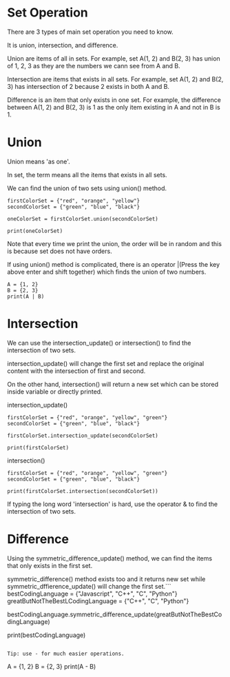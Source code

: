 # Set Operation

There are 3 types of main set operation you need to know.

It is union, intersection, and difference.

Union are items of all in sets. For example, set A(1, 2) and B(2, 3) has union of 1, 2, 3 as they are the numbers we cann see from A and B.

Intersection are items that exists in all sets. For example, set A(1, 2) and B(2, 3) has intersection of 2 because 2 exists in both A and B.

Difference is an item that only exists in one set. For example, the difference between A(1, 2) and B(2, 3) is 1 as the only item existing in A and not in B is 1.

# Union

Union means 'as one'.

In set, the term means all the items that exists in all sets.

We can find the union of two sets using union() method.

```
firstColorSet = {"red", "orange", "yellow"}
secondColorSet = {"green", "blue", "black"}

oneColorSet = firstColorSet.union(secondColorSet)

print(oneColorSet)
```

Note that every time we print the union, the order will be in random  and this is because set does not have orders.

If using union() method is complicated, there is an operator |(Press the key above enter and shift together) which finds the union of two numbers.

```
A = {1, 2}
B = {2, 3}
print(A | B)
```

# Intersection

We can use the intersection_update() or intersection() to find the intersection of two sets.

intersection_update() will change the first set and replace the original content with the intersection of first and second.

On the other hand, intersection() will return a new set which can be stored inside variable or directly printed.

intersection_update()
```
firstColorSet = {"red", "orange", "yellow", "green"}
secondColorSet = {"green", "blue", "black"}

firstColorSet.intersection_update(secondColorSet)

print(firstColorSet)
```

intersection()
```
firstColorSet = {"red", "orange", "yellow", "green"}
secondColorSet = {"green", "blue", "black"}

print(firstColorSet.intersection(secondColorSet))
```

If typing the long word 'intersection' is hard, use the operator & to find the intersection of two sets.

# Difference

Using the symmetric_difference_update() method, we can find the items that only exists in the first set.

symmetric_difference() method exists too and it returns new set while symmetric_dffierence_update() will change the first set.```
bestCodingLanguage = {"Javascript", "C++", "C", "Python"}
greatButNotTheBestLCodingLanguage = {"C++", "C", "Python"}

bestCodingLanguage.symmetric_difference_update(greatButNotTheBestCodingLanguage)

print(bestCodingLanguage)
```

Tip: use - for much easier operations.

```
A = {1, 2}
B = {2, 3}
print(A - B)
```
